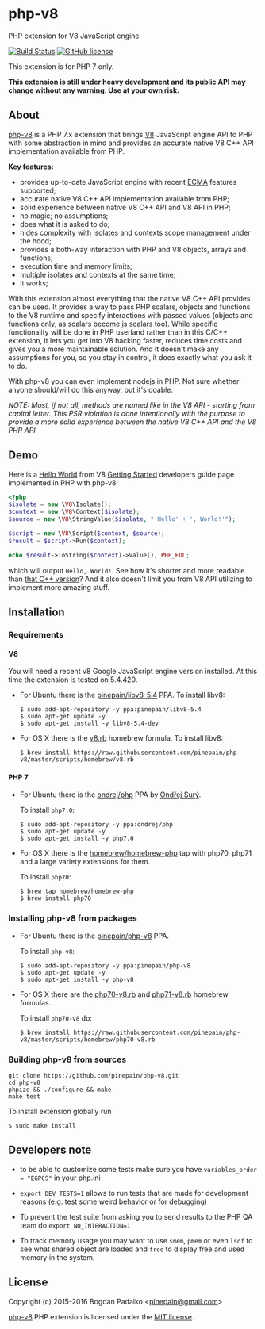 # php-v8
PHP extension for V8 JavaScript engine

[![Build Status](https://travis-ci.org/pinepain/php-v8.svg)](https://travis-ci.org/pinepain/php-v8)
[![GitHub license](https://img.shields.io/badge/license-MIT-blue.svg)](https://raw.githubusercontent.com/pinepain/php-v8/master/LICENSE)

This extension is for PHP 7 only.

**This extension is still under heavy development and its public API may change without any warning. Use at your own risk.**


## About
[php-v8](https://github.com/pinepain/php-v8) is a PHP 7.x extension
that brings [V8](https://developers.google.com/v8/intro) JavaScript engine API to PHP with some abstraction in mind and
provides an accurate native V8 C++ API implementation available from PHP.

**Key features:**
 - provides up-to-date JavaScript engine with recent [ECMA](http://kangax.github.io/compat-table) features supported;
 - accurate native V8 C++ API implementation available from PHP;
 - solid experience between native V8 C++ API and V8 API in PHP;
 - no magic; no assumptions;
 - does what it is asked to do;
 - hides complexity with isolates and contexts scope management under the hood;
 - provides a both-way interaction with PHP and V8 objects, arrays and functions;
 - execution time and memory limits;
 - multiple isolates and contexts at the same time;
 - it works;

With this extension almost everything that the native V8 C++ API provides can be used. It provides a way to pass PHP scalars,
objects and functions to the V8 runtime and specify interactions with passed values (objects and functions only, as scalars
become js scalars too). While specific functionality will be done in PHP userland rather than in this C/C++ extension,
it lets you get into V8 hacking faster, reduces time costs and gives you a more maintainable solution. And it doesn't
make any assumptions for you, so you stay in control, it does exactly what you ask it to do.

With php-v8 you can even implement nodejs in PHP. Not sure whether anyone should/will do this anyway, but it's doable.

*NOTE: Most, if not all, methods are named like in the V8 API - starting from capital letter. This PSR violation is done
intentionally with the purpose to provide a more solid experience between the native V8 C++ API and the V8 PHP API.*


## Demo

Here is a [Hello World][v8-hello-world]
from V8 [Getting Started][v8-intro] developers guide page implemented in PHP with php-v8:

```php
<?php
$isolate = new \V8\Isolate();
$context = new \V8\Context($isolate);
$source = new \V8\StringValue($isolate, "'Hello' + ', World!'");

$script = new \V8\Script($context, $source);
$result = $script->Run($context);

echo $result->ToString($context)->Value(), PHP_EOL;
```

which will output `Hello, World!`. See how it's shorter and more readable than [that C++ version]([v8-hello-world])?
And it also doesn't limit you from V8 API utilizing to implement more amazing stuff.

## Installation

### Requirements

#### V8
You will need a recent v8 Google JavaScript engine version installed. At this time the extension is tested on 5.4.420.

 - For Ubuntu there is the [pinepain/libv8-5.4](https://launchpad.net/~pinepain/+archive/ubuntu/libv8-5.4) PPA.
   To install libv8:

   ```
   $ sudo add-apt-repository -y ppa:pinepain/libv8-5.4
   $ sudo apt-get update -y
   $ sudo apt-get install -y libv8-5.4-dev
   ```
 - For OS X there is the [v8.rb](https://github.com/pinepain/php-v8/blob/master/scripts/homebrew/v8.rb) homebrew formula.
   To install libv8:

   ```
   $ brew install https://raw.githubusercontent.com/pinepain/php-v8/master/scripts/homebrew/v8.rb
   ```

#### PHP 7

 - For Ubuntu there is the [ondrej/php](https://launchpad.net/~ondrej/+archive/ubuntu/php) PPA by [Ondřej Surý](https://deb.sury.org).

   To install `php7.0`:

   ```
   $ sudo add-apt-repository -y ppa:ondrej/php
   $ sudo apt-get update -y
   $ sudo apt-get install -y php7.0
   ```
 - For OS X there is the [homebrew/homebrew-php](https://github.com/Homebrew/homebrew-php) tap with php70, php71 and a large
   variety extensions for them.

   To install `php70`:

   ```
   $ brew tap homebrew/homebrew-php
   $ brew install php70
   ```


### Installing php-v8 from packages

 - For Ubuntu there is the [pinepain/php-v8](https://launchpad.net/~pinepain/+archive/ubuntu/php-v8) PPA.

   To install `php-v8`:

   ```
   $ sudo add-apt-repository -y ppa:pinepain/php-v8
   $ sudo apt-get update -y
   $ sudo apt-get install -y php-v8
   ```
 - For OS X there are the [php70-v8.rb][php70-v8.rb] and [php71-v8.rb][php71-v8.rb] homebrew formulas.

   To install `php70-v8` do:

   ```
   $ brew install https://raw.githubusercontent.com/pinepain/php-v8/master/scripts/homebrew/php70-v8.rb
   ```

### Building php-v8 from sources

```
git clone https://github.com/pinepain/php-v8.git
cd php-v8
phpize && ./configure && make
make test
```

To install extension globally run

```
$ sudo make install
```

## Developers note
 - to be able to customize some tests make sure you have `variables_order = "EGPCS"` in your php.ini
 - `export DEV_TESTS=1` allows to run tests that are made for development reasons (e.g. test some weird behavior or for debugging)
 - To prevent the test suite from asking you to send results to the PHP QA team do `export NO_INTERACTION=1`

 - To track memory usage you may want to use `smem`, `pmem` or even `lsof` to see what shared object are loaded
   and `free` to display free and used memory in the system.

## License

Copyright (c) 2015-2016 Bogdan Padalko &lt;pinepain@gmail.com&gt;

[php-v8](https://github.com/pinepain/php-v8) PHP extension is licensed under the [MIT license](http://opensource.org/licenses/MIT).


[v8-hello-world]: https://chromium.googlesource.com/v8/v8/+/master/samples/hello-world.cc
[v8-intro]: https://developers.google.com/v8/intro
[php70-v8.rb]: https://github.com/pinepain/php-v8/blob/master/scripts/homebrew/php70-v8.rb
[php71-v8.rb]: https://github.com/pinepain/php-v8/blob/master/scripts/homebrew/php71-v8.rb
